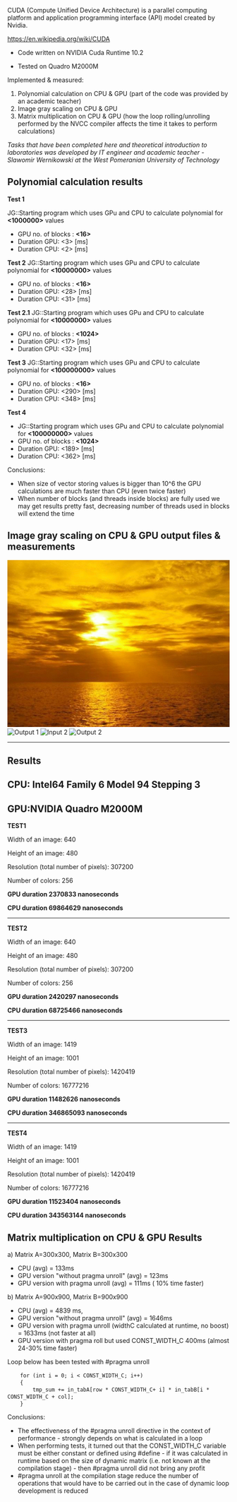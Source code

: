 CUDA (Compute Unified Device Architecture) is a parallel computing platform and application programming interface (API) model created by Nvidia.

https://en.wikipedia.org/wiki/CUDA

* Code written on NVIDIA Cuda Runtime 10.2

* Tested on Quadro M2000M

Implemented & measured:

1. Polynomial calculation on CPU & GPU (part of the code was provided by an academic teacher)
2. Image gray scaling on CPU & GPU
3. Matrix multiplication on CPU & GPU (how the loop rolling/unrolling performed by the NVCC compiler affects the time it takes to perform  calculations)


_Tasks that have been completed here and theoretical introduction to laboratories was developed by IT engineer and academic teacher - Slawomir Wernikowski at the West Pomeranian University of Technology_

## Polynomial calculation results

__Test 1__

JG::Starting program which uses GPu and CPU to calculate polynomial for __<1000000>__ values
* GPU no. of blocks : __<16>__
* Duration GPU: <3> [ms]
* Duration CPU: <2> [ms]

__Test 2__
JG::Starting program which uses GPu and CPU to calculate polynomial for __<10000000>__ values
* GPU no. of blocks : __<16>__
* Duration GPU: <28> [ms]
* Duration CPU: <31> [ms]

__Test 2.1__
JG::Starting program which uses GPu and CPU to calculate polynomial for __<10000000>__ values
* GPU no. of blocks : __<1024>__
* Duration GPU: <17> [ms]
* Duration CPU: <32> [ms]

__Test 3__
JG::Starting program which uses GPu and CPU to calculate polynomial for __<100000000>__ values
* GPU no. of blocks : __<16>__
* Duration GPU: <290> [ms]
* Duration CPU: <348> [ms]

__Test 4__
* JG::Starting program which uses GPu and CPU to calculate polynomial for __<100000000>__ values
* GPU no. of blocks : __<1024>__
* Duration GPU: <189> [ms]
* Duration CPU: <362> [ms]

Conclusions:
* When size of vector storing values is bigger than 10^6 the GPU calculations are much faster than CPU (even twice faster)
* When number of blocks (and threads inside blocks) are fully used we may get results pretty fast, decreasing number of threads used in blocks will extend the time 

## Image gray scaling on CPU & GPU output files & measurements

![Input 1](./outputs/example.bmp)
![Output 1](./outputs/Output-example.bmp)
![Input 2](./outputs/example2.bmp)
![Output 2](./outputs/Output-example2.bmp)

---------------------------------------------
Results
---------------------------------------------
CPU: Intel64 Family 6 Model 94 Stepping 3
---------------------------------------------
GPU:NVIDIA Quadro M2000M
---------------------------------------------
__TEST1__

Width of an image: 640

Height of an image: 480

Resolution (total number of pixels): 307200

Number of colors: 256

__GPU duration 2370833  nanoseconds__

__CPU duration 69864629  nanoseconds__

---------------------------------------------
__TEST2__

Width of an image: 640

Height of an image: 480

Resolution (total number of pixels): 307200

Number of colors: 256

__GPU duration 2420297  nanoseconds__

__CPU duration 68725466  nanoseconds__

---------------------------------------------
__TEST3__

Width of an image: 1419

Height of an image: 1001

Resolution (total number of pixels): 1420419

Number of colors: 16777216

__GPU duration 11482626  nanoseconds__

__CPU duration 346865093  nanoseconds__

---------------------------------------------

__TEST4__

Width of an image: 1419

Height of an image: 1001

Resolution (total number of pixels): 1420419

Number of colors: 16777216

__GPU duration 11523404  nanoseconds__

__CPU duration 343563144  nanoseconds__


## Matrix multiplication on CPU & GPU Results


a) Matrix A=300x300, Matrix B=300x300
   * CPU (avg) = 133ms
   * GPU version "without pragma unroll" (avg) = 123ms 
   * GPU version with pragma unroll (avg) = 111ms ( 10% time faster)

b) Matrix A=900x900, Matrix B=900x900

  * CPU (avg) = 4839 ms,
  * GPU version "without pragma unroll" (avg) = 1646ms
  * GPU version with pragma unroll (widthC calculated at runtime, no boost) = 1633ms (not faster at all)
  * GPU version with pragma roll but used CONST_WIDTH_C 400ms (almost 24-30% time faster)
   

 Loop below has been tested with #pragma unroll

        for (int i = 0; i < CONST_WIDTH_C; i++)
        {
            tmp_sum += in_tabA[row * CONST_WIDTH_C+ i] * in_tabB[i * CONST_WIDTH_C + col];
        }
        

Conclusions:

* The effectiveness of the #pragma unroll directive in the context of performance - strongly depends on what is calculated in a loop
* When performing tests, it turned out that the CONST_WIDTH_C variable must be either constant or defined using #define - if it was calculated in runtime based on the size of dynamic matrix (i.e. not known at the compilation stage) - then #pragma unroll did not bring any profit
* #pragma unroll at the compilation stage reduce the number of operations that would have to be carried out in the case of dynamic loop development is reduced


